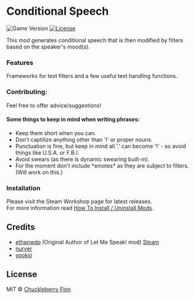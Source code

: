 # Conditional Speech

![Game Version](https://img.shields.io/badge/PZ%20Version-IWBUMS%3A%2041.47-red) [![License](https://img.shields.io/github/license/yooksi/pz-zmod)](https://www.gnu.org/licenses/)

This mod generates conditional speech that is then modified by filters based on the speaker's mood(s).  

### Features
Frameworks for text filters and a few useful text handling functions.  

### Contributing:
Feel free to offer advice/suggestions!
#### Some things to keep in mind when writing phrases:
- Keep them short when you can.
- Don't captilize anything other than 'I' or proper nouns.
- Punctuation is fine, but keep in mind all '.' can become '!' - so avoid things like U.S.A. or F.B.I.
- Avoid swears (as there is dynamic swearing built-in).
- For the moment don't include \*emotes\* as they are subject to filters. (Will work on this.)

### Installation
Please visit the Steam Workshop page for latest releases.  
For more information read [How To Install / Uninstall Mods](https://theindiestone.com/forums/index.php?/topic/1395-how-to-install-uninstall-mods/).

## Credits
- [ethanwdp](http://github.com/ethanwdp) (Original Author of Let Me Speak! mod) [Steam](https://steamcommunity.com/id/ethanwdp/myworkshopfiles/?appid=108600)
- [nurver](https://steamcommunity.com/id/itsmedirtydan/)
- [yooksi](https://github.com/yooksi)

## License
MIT © [Chuckleberry Finn](https://github.com/ChuckTheSheep)
